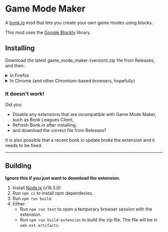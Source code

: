 # Game Mode Maker

A [bonk.io](https://bonk.io/) mod that lets you create your own game modes using blocks.

This mod uses the [Google Blockly](https://developers.google.com/blockly) library.

## Installing

Download the latest game\_mode\_maker-(version).zip file from Releases, and then:

<details>
<summary>In Firefox</summary>

**Note:** You will have to do this after every time you restart the browser.

1. Go to `about:debugging#/runtime/this-firefox`
2. Click `Load temporary addon` and open the zip file.

</details>

<details>
<summary>In Chrome (and other Chromium-based browsers, hopefully)</summary>

1. Go to `chrome://extensions/`
2. Enable `Developer mode` in the top-right corner of the page.
3. Drag and drop the zip file into the page.

</details>

### It doesn't work!

Did you:

- Disable any extensions that are incompatible with Game Mode Maker, such as
  Bonk Leagues Client,
- Refresh Bonk.io after installing,
- and download the correct file from Releases?

It is also possible that a recent bonk.io update broke the extension and it
needs to be fixed.

---

## Building

**Ignore this if you just want to download the extension.**


1. Install [Node.js](https://nodejs.org/) (v16.3.0)
2. Run `npm ci` to install npm dependecies.
4. Run `npm run build`.
5. Either:
   - Run `npm run test` to open a temporary browser session with the extension.
   - Run `npm run build-extension` to build the zip file.
     The file will be in `web-ext-artifacts`.
